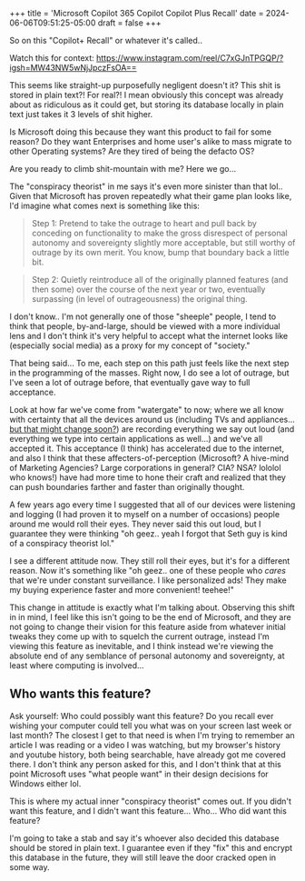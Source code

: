 +++
title = 'Microsoft Copilot 365 Copilot Copilot Plus Recall'
date = 2024-06-06T09:51:25-05:00
draft = false
+++

So on this "Copilot+ Recall" or whatever it's called..

Watch this for context: https://www.instagram.com/reel/C7xGJnTPGQP/?igsh=MW43NW5wNjJpczFsOA==

This seems like straight-up purposefully negligent doesn't it? This shit is stored in plain text?! For real?! I mean obviously this concept was already about as ridiculous as it could get, but storing its database locally in plain text just takes it 3 levels of shit higher.

Is Microsoft doing this because they want this product to fail for some reason? Do they want Enterprises and home user's alike to mass migrate to other Operating systems? Are they tired of being the defacto OS?

Are you ready to climb shit-mountain with me? Here we go...

The "conspiracy theorist" in me says it's even more sinister than that lol.. Given that Microsoft has proven repeatedly what their game plan looks like, I'd imagine what comes next is something like this:

>Step 1: Pretend to take the outrage to heart and pull back by conceding on functionality to make the gross disrespect of personal autonomy and sovereignty slightly more acceptable, but still worthy of outrage by its own merit. You know, bump that boundary back a little bit.

>Step 2: Quietly reintroduce all of the originally planned features (and then some) over the course of the next year or two, eventually surpassing (in level of outrageousness) the original thing.

I don't know.. I'm not generally one of those "sheeple" people, I tend to think that people, by-and-large, should be viewed with a more individual lens and I don't think it's very helpful to accept what the internet looks like (especially social media) as a proxy for my concept of "society."

That being said... To me, each step on this path just feels like the next step in the programming of the masses. Right now, I do see a lot of outrage, but I've seen a lot of outrage before, that eventually gave way to full acceptance.

Look at how far we've come from "watergate" to now; where we all know with certainty that all the devices around us (including TVs and appliances... [but that might change soon?][privacy]) are recording everything we say out loud (and everything we type into certain applications as well...) and we've all accepted it. This acceptance (I think) has accelerated due to the internet, and also I think that these affecters-of-perception (Microsoft? A hive-mind of Marketing Agencies? Large corporations in general? CIA? NSA? lololol who knows!) have had more time to hone their craft and realized that they can push boundaries farther and faster than originally thought.

A few years ago every time I suggested that all of our devices were listening and logging (I had proven it to myself on a number of occasions) people around me would roll their eyes. They never said this out loud, but I guarantee they were thinking "oh geez.. yeah I forgot that Seth guy is kind of a conspiracy theorist lol."

I see a different attitude now. They still roll their eyes, but it's for a different reason. Now it's something like "oh geez.. one of these people who _cares_ that we're under constant surveillance. I like personalized ads! They make my buying experience faster and more convenient! teehee!"

This change in attitude is exactly what I'm talking about. Observing this shift in in mind, I feel like this isn't going to be the end of Microsoft, and they are not going to change their vision for this feature aside from whatever initial tweaks they come up with to squelch the current outrage, instead I'm viewing this feature as inevitable, and I think instead we're viewing the absolute end of any semblance of personal autonomy and sovereignty, at least where computing is involved...

## Who wants this feature?

Ask yourself: Who could possibly want this feature? Do you recall ever wishing your computer could tell you what was on your screen last week or last month? The closest I get to that need is when I'm trying to remember an article I was reading or a video I was watching, but my browser's history and youtube history, both being searchable, have already got me covered there. I don't think any person asked for this, and I don't think that at this point Microsoft uses "what people want" in their design decisions for Windows either lol.

This is where my actual inner "conspiracy theorist" comes out. If you didn't want this feature, and I didn't want this feature... Who... Who did want this feature?

I'm going to take a stab and say it's whoever also decided this database should be stored in plain text. I guarantee even if they "fix" this and encrypt this database in the future, they will still leave the door cracked open in some way.

[privacy]: https://www.commerce.senate.gov/2023/7/smart-devices-appliances-with-hidden-microphones-cameras-must-be-disclosed-to-consumers
